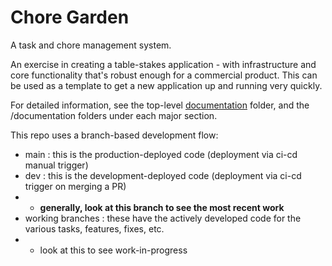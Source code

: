 # Chore Garden

A task and chore management system.

An exercise in creating a table-stakes application - with infrastructure and core functionality that's robust enough for a commercial product. This can be used as a template to get a new application up and running very quickly.

For detailed information, see the top-level [documentation](./documentation/) folder, and the /documentation folders under each major section.

This repo uses a branch-based development flow:
- main : this is the production-deployed code (deployment via ci-cd manual trigger)
- dev : this is the development-deployed code (deployment via ci-cd trigger on merging a PR)
- - **generally, look at this branch to see the most recent work**
- working branches : these have the actively developed code for the various tasks, features, fixes, etc.
- - look at this to see work-in-progress

